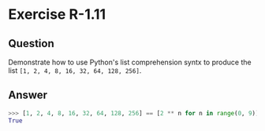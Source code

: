 # Exercise R-1.11

## Question

Demonstrate how to use Python's list comprehension syntx to produce
the list `[1, 2, 4, 8, 16, 32, 64, 128, 256]`.

## Answer

```python
>>> [1, 2, 4, 8, 16, 32, 64, 128, 256] == [2 ** n for n in range(0, 9)]
True
```
